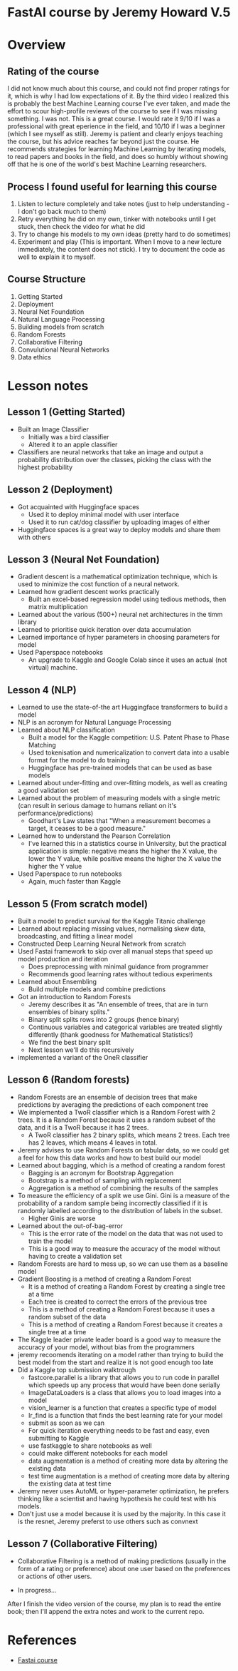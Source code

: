 # FastAI course by Jeremy Howard V.5

# Overview
## Rating of the course
I did not know much about this course, and could not find proper ratings for it, which is why I had low expectations of it. By the third video I realized this is probably the best Machine Learning course I've ever taken, and made the effort to scour high-profile reviews of the course to see if I was missing something. I was not. This is a great course. I would rate it 9/10 if I was a professional with great eperience in the field, and 10/10 if I was a beginner (which I see myself as still). Jeremy is patient and clearly enjoys teaching the course, but his advice reaches far beyond just the course. He recommends strategies for learning Machine Learning by iterating models, to read papers and books in the field, and does so humbly without showing off that he is one of the world's best Machine Learning researchers.

## Process I found useful for learning this course
1. Listen to lecture completely and take notes (just to help understanding - I don't go back much to them)
2. Retry everything he did on my own, tinker with notebooks until I get stuck, then check the video for what he did
3. Try to change his models to my own ideas (pretty hard to do sometimes)
4. Experiment and play (This is important. When I move to a new lecture immediately, the content does not stick). I try to document the code as well to explain it to myself.

## Course Structure
1. Getting Started
2. Deployment
3. Neural Net Foundation
4. Natural Language Processing
5. Building models from scratch
6. Random Forests
7. Collaborative Filtering
8. Convulutional Neural Networks
9. Data ethics

# Lesson notes
## Lesson 1 (Getting Started)
* Built an Image Classifier
	- Initially was a bird classifier
	- Altered it to an apple classifier
* Classifiers are neural networks that take an image and output a probability distribution over the classes, picking the class with the highest probability

## Lesson 2 (Deployment)
* Got acquainted with Huggingface spaces
	- Used it to deploy minimal model with user interface
	- Used it to run cat/dog classifier by uploading images of either
* Huggingface spaces is a great way to deploy models and share them with others
 
## Lesson 3 (Neural Net Foundation)
* Gradient descent is a mathematical optimization technique, which is used to minimize the cost function of a neural network.
* Learned how gradient descent works practically
	- Built an excel-based regression model using tedious methods, then matrix multiplication
* Learned about the various (500+) neural net architectures in the timm library
* Learned to prioritise quick iteration over data accumulation
* Learned importance of hyper parameters in choosing parameters for model
* Used Paperspace notebooks
	- An upgrade to Kaggle and Google Colab since it uses an actual (not virtual) machine.

## Lesson 4 (NLP)
* Learned to use the state-of-the art Huggingface transformers to build a model
* NLP is an acronym for Natural Language Processing
* Learned about NLP classification
	- Built a model for the Kaggle competition: U.S. Patent Phase to Phase Matching
	- Used tokenisation and numericalization to convert data into a usable format for the model to do training
	- Huggingface has pre-trained models that can be used as base models
* Learned about under-fitting and over-fitting models, as well as creating a good validation set
* Learned about the problem of measuring models with a single metric (can result in serious damage to humans reliant on it's performance/predictions)
	- Goodhart's Law states that "When a measurement becomes a target, it ceases to be a good measure." 
* Learned how to understand the Pearson Correlation
	- I've learned this in a statistics course in University, but the practical application is simple: negative means the higher the X value, the lower the Y value, while positive means the higher the X value the higher the Y value
* Used Paperspace to run notebooks
	- Again, much faster than Kaggle

## Lesson 5 (From scratch model)
* Built a model to predict survival for the Kaggle Titanic challenge
* Learned about replacing missing values, normalising skew data, broadcasting, and fitting a linear model
* Constructed Deep Learning Neural Network from scratch
* Used Fastai framework to skip over all manual steps that speed up model production and iteration
	- Does preprocessing with minimal guidance from programmer
	- Recommends good learning rates without tedious experiments
* Learned about Ensembling
	- Build multiple models and combine predictions
* Got an introduction to Random Forests
	- Jeremy describes it as "An ensemble of trees, that are in turn ensembles of binary splits."
	- Binary split splits rows into 2 groups (hence binary)
	- Continuous variables and categorical variables are treated slightly differently (thank goodness for Mathematical Statistics!)
	- We find the best binary split
	- Next lesson we'll do this recursively
* implemented a variant of the OneR classifier

## Lesson 6 (Random forests)
* Random Forests are an ensemble of decision trees that make predictions by averaging the predictions of each component tree
* We implemented a TwoR classifier which is a Random Forest with 2 trees. It is a Random Forest because it uses a random subset of the data, and it is a TwoR because it has 2 trees.
	- A TwoR classifier has 2 binary splits, which means 2 trees. Each tree has 2 leaves, which means 4 leaves in total.
* Jeremy advises to use Random Forests on tabular data, so we could get a feel for how this data works and how to best build our model
* Learned about bagging, which is a method of creating a random forest
	- Bagging is an acronym for Bootstrap Aggregation
	- Bootstrap is a method of sampling with replacement
	- Aggregation is a method of combining the results of the samples
* To measure the efficiency of a split we use Gini. Gini is a measure of the probability of a random sample being incorrectly classified if it is randomly labelled according to the distribution of labels in the subset.
	- Higher Ginis are worse
* Learned about the out-of-bag-error
	- This is the error rate of the model on the data that was not used to train the model
	- This is a good way to measure the accuracy of the model without having to create a validation set
* Random Forests are hard to mess up, so we can use them as a baseline model
* Gradient Boosting is a method of creating a Random Forest
	- It is a method of creating a Random Forest by creating a single tree at a time
	- Each tree is created to correct the errors of the previous tree
	- This is a method of creating a Random Forest because it uses a random subset of the data
	- This is a method of creating a Random Forest because it creates a single tree at a time
* The Kaggle leader private leader board is a good way to measure the accuracy of your model, without bias from the programmers
* jeremy recoomends iterating on a model rather than trying to build the best model from the start and realize it is not good enough too late
* Did a Kaggle top submission walktrough
	- fastcore.parallel is a library that allows you to run code in parallel which speeds up any process that would have been done serially
	- ImageDataLoaders is a class that allows you to load images into a model
	- vision_learner is a function that creates a specific type of model
	- lr_find is a function that finds the best learning rate for your model
	- submit as soon as we can
	- For quick iteration everything needs to be fast and easy, even submitting to Kaggle
	- use fastkaggle to share notebooks as well
	- could make different notebooks for each model
	- data augmentation is a method of creating more data by altering the existing data
	- test time augmentation is a method of creating more data by altering the existing data at test time
* Jeremy never uses AutoML or hyper-parameter optimization, he prefers thinking like a scientist and having hypothesis he could test with his models.
* Don't just use a model because it is used by the majority. In this case it is the resnet, Jeremy preferst to use others such as convnext


## Lesson 7 (Collaborative Filtering)
* Collaborative Filtering is a method of making predictions (usually in the form of a rating or preference) about one user based on the preferences or actions of other users.

* In progress... 

After I finish the video version of the course, my plan is to read the entire book; then I'll append the extra notes and work to the current repo.


# References
* [Fastai course](https://course.fast.ai/)